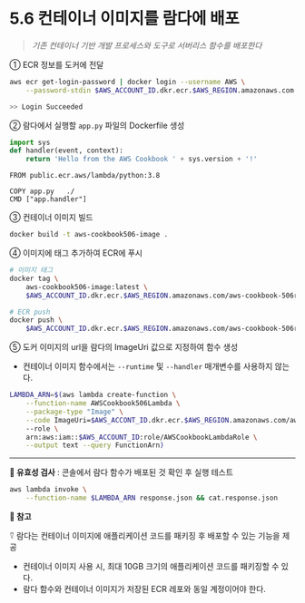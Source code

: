 # 5.6 컨테이너 이미지를 람다에 배포

> _기존 컨테이너 기반 개발 프로세스와 도구로 서버리스 함수를 배포한다_

① ECR 정보를 도커에 전달

```bash
aws ecr get-login-password | docker login --username AWS \
	--password-stdin $AWS_ACCOUNT_ID.dkr.ecr.$AWS_REGION.amazonaws.com

>> Login Succeeded
```

② 람다에서 실행할 `app.py` 파일의 Dockerfile 생성

```python
import sys
def handler(event, context):
    return 'Hello from the AWS Cookbook ' + sys.version + '!'
```

```docker
FROM public.ecr.aws/lambda/python:3.8

COPY app.py   ./
CMD ["app.handler"]
```

③ 컨테이너 이미지 빌드

```bash
docker build -t aws-cookbook506-image .
```

④ 이미지에 태그 추가하여 ECR에 푸시

```bash
# 이미지 태그
docker tag \
	aws-cookbook506-image:latest \
	$AWS_ACCOUNT_ID.dkr.ecr.$AWS_REGION.amazonaws.com/aws-cookbook-506repo:latest

# ECR push
docker push \
	$AWS_ACCOUNT_ID.dkr.ecr.$AWS_REGION.amazonaws.com/aws-cookbook-506repo:latest
```

⑤ 도커 이미지의 url을 람다의 ImageUri 값으로 지정하여 함수 생성

- 컨테이너 이미지 함수에서는 `--runtime` 및 `--handler` 매개변수를 사용하지 않는다.

```bash
LAMBDA_ARN=$(aws lambda create-function \
	--function-name AWSCookbook506Lambda \
	--package-type "Image" \
	--code ImageUri=$AWS_ACCONT_ID.dkr.ecr.$AWS_REGION.amazonaws.com/aws-cookbook-506repo:latest
	--role \
	arn:aws:iam::$AWS_ACCOUNT_ID:role/AWSCookbookLambdaRole \
	--output text --query FunctionArn)
```

---

**🥕 유효성 검사** : 콘솔에서 람다 함수가 배포된 것 확인 후 실행 테스트

```bash
aws lambda invoke \
	--function-name $LAMBDA_ARN response.json && cat.response.json
```

**🥕 참고**

⍢ 람다는 컨테이너 이미지에 애플리케이션 코드를 패키징 후 배포할 수 있는 기능을 제공

- 컨테이너 이미지 사용 시, 최대 10GB 크기의 애플리케이션 코드를 패키징할 수 있다.
- 람다 함수와 컨테이너 이미지가 저장된 ECR 레포와 동일 계정이어야 한다.

